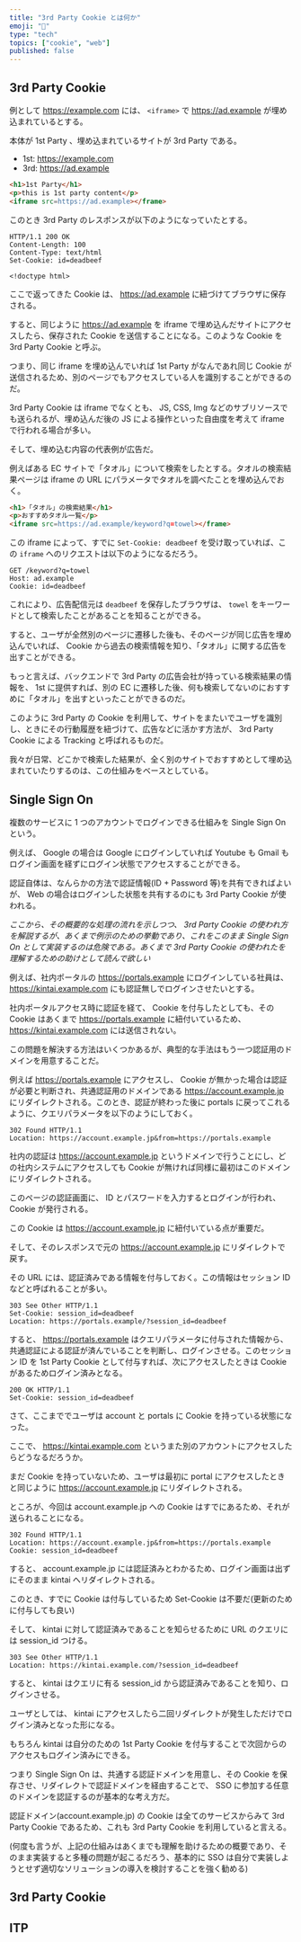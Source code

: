 ```yaml
---
title: "3rd Party Cookie とは何か"
emoji: "📝"
type: "tech"
topics: ["cookie", "web"]
published: false
---
```


## 3rd Party Cookie

例として  https://example.com には、 `<iframe>` で https://ad.example が埋め込まれているとする。

本体が 1st Party 、埋め込まれているサイトが 3rd Party である。

- 1st: https://example.com
- 3rd: https://ad.example


```html
<h1>1st Party</h1>
<p>this is 1st party content</p>
<iframe src=https://ad.example></frame>
```

このとき 3rd Party のレスポンスが以下のようになっていたとする。


```http
HTTP/1.1 200 OK
Content-Length: 100
Content-Type: text/html
Set-Cookie: id=deadbeef

<!doctype html>
```

ここで返ってきた Cookie は、 https://ad.example に紐づけてブラウザに保存される。

すると、同じように https://ad.example を iframe で埋め込んだサイトにアクセスしたら、保存された Cookie を送信することになる。このような Cookie を 3rd Party Cookie と呼ぶ。

つまり、同じ iframe を埋め込んでいれば 1st Party がなんであれ同じ Cookie が送信されるため、別のページでもアクセスしている人を識別することができるのだ。

3rd Party Cookie は iframe でなくとも、 JS, CSS, Img などのサブリソースでも送られるが、埋め込んだ後の JS による操作といった自由度を考えて iframe で行われる場合が多い。

そして、埋め込む内容の代表例が広告だ。

例えばある EC サイトで「タオル」について検索をしたとする。タオルの検索結果ページは iframe の URL にパラメータでタオルを調べたことを埋め込んでおく。


```html
<h1>「タオル」の検索結果</h1>
<p>おすすめタオル一覧</p>
<iframe src=https://ad.example/keyword?q=towel></frame>
```

この iframe によって、すでに `Set-Cookie: deadbeef` を受け取っていれば、この `iframe` へのリクエストは以下のようになるだろう。


```http
GET /keyword?q=towel
Host: ad.example
Cookie: id=deadbeef
```

これにより、広告配信元は `deadbeef` を保存したブラウザは、 `towel` をキーワードとして検索したことがあることを知ることができる。

すると、ユーザが全然別のページに遷移した後も、そのページが同じ広告を埋め込んでいれば、 Cookie から過去の検索情報を知り、「タオル」に関する広告を出すことができる。

もっと言えば、バックエンドで 3rd Party の広告会社が持っている検索結果の情報を、 1st に提供すれば、別の EC に遷移した後、何も検索してないのにおすすめに「タオル」を出すといったことができるのだ。

このように 3rd Party の Cookie を利用して、サイトをまたいでユーザを識別し、ときにその行動履歴を紐づけて、広告などに活かす方法が、 3rd Party Cookie による Tracking と呼ばれるものだ。

我々が日常、どこかで検索した結果が、全く別のサイトでおすすめとして埋め込まれていたりするのは、この仕組みをベースとしている。


## Single Sign On

複数のサービスに 1 つのアカウントでログインできる仕組みを Single Sign On という。

例えば、 Google の場合は Google にログインしていれば Youtube も Gmail もログイン画面を経ずにログイン状態でアクセスすることができる。

認証自体は、なんらかの方法で認証情報(ID + Password 等)を共有できればよいが、 Web の場合はログインした状態を共有するのにも 3rd Party Cookie が使われる。

*ここから、その概要的な処理の流れを示しつつ、 3rd Party Cookie の使われ方を解説するが、あくまで例示のための挙動であり、これをこのまま Single Sign On として実装するのは危険である。あくまで 3rd Party Cookie の使われたを理解するための助けとして読んで欲しい*

例えば、社内ポータルの https://portals.example にログインしている社員は、 https://kintai.example.com にも認証無しでログインさせたいとする。

社内ポータルアクセス時に認証を経て、 Cookie を付与したとしても、その Cookie はあくまで https://portals.example に紐付いているため、 https://kintai.example.com には送信されない。

この問題を解決する方法はいくつかあるが、典型的な手法はもう一つ認証用のドメインを用意することだ。

例えば https://portals.example にアクセスし、 Cookie が無かった場合は認証が必要と判断され、共通認証用のドメインである https://account.example.jp にリダイレクトされる。このとき、認証が終わった後に portals に戻ってこれるように、クエリパラメータを以下のようにしておく。


```http
302 Found HTTP/1.1
Location: https://account.example.jp&from=https://portals.example
```

社内の認証は https://account.example.jp というドメインで行うことにし、どの社内システムにアクセスしても Cookie が無ければ同様に最初はこのドメインにリダイレクトされる。

このページの認証画面に、 ID とパスワードを入力するとログインが行われ、 Cookie が発行される。

この Cookie は https://account.example.jp に紐付いている点が重要だ。

そして、そのレスポンスで元の https://account.example.jp にリダイレクトで戻す。

その URL には、認証済みである情報を付与しておく。この情報はセッション ID などと呼ばれることが多い。


```http
303 See Other HTTP/1.1
Set-Cookie: session_id=deadbeef
Location: https://portals.example/?session_id=deadbeef
```

すると、 https://portals.example はクエリパラメータに付与された情報から、共通認証による認証が済んでいることを判断し、ログインさせる。このセッション ID を 1st Party Cookie として付与すれば、次にアクセスしたときは Cookie があるためログイン済みとなる。


```http
200 OK HTTP/1.1
Set-Cookie: session_id=deadbeef
```

さて、ここまででユーザは account と portals に Cookie を持っている状態になった。

ここで、 https://kintai.example.com というまた別のアカウントにアクセスしたらどうなるだろうか。

まだ Cookie を持っていないため、ユーザは最初に portal にアクセスしたときと同じように https://account.example.jp にリダイレクトされる。

ところが、今回は account.example.jp への Cookie はすでにあるため、それが送られることになる。


```http
302 Found HTTP/1.1
Location: https://account.example.jp&from=https://portals.example
Cookie: session_id=deadbeef
```

すると、 account.example.jp には認証済みとわかるため、ログイン画面は出ずにそのまま kintai へリダイレクトされる。

このとき、すでに Cookie は付与しているため Set-Cookie は不要だ(更新のために付与しても良い)

そして、 kintai に対して認証済みであることを知らせるために URL のクエリには session_id つける。


```http
303 See Other HTTP/1.1
Location: https://kintai.example.com/?session_id=deadbeef
```

すると、 kintai はクエリに有る session_id から認証済みであることを知り、ログインさせる。

ユーザとしては、 kintai にアクセスしたら二回リダイレクトが発生しただけでログイン済みとなった形になる。

もちろん kintai は自分のための 1st Party Cookie を付与することで次回からのアクセスもログイン済みにできる。

つまり Single Sign On は、共通する認証ドメインを用意し、その Cookie を保存させ、リダイレクトで認証ドメインを経由することで、 SSO に参加する任意のドメインを認証するのが基本的な考え方だ。

認証ドメイン(account.example.jp) の Cookie は全てのサービスからみて 3rd Party Cookie であるため、これも 3rd Party Cookie を利用していると言える。

(何度も言うが、上記の仕組みはあくまでも理解を助けるための概要であり、そのまま実装すると多種の問題が起こるだろう、基本的に SSO は自分で実装しようとせず適切なソリューションの導入を検討することを強く勧める)


## 3rd Party Cookie


## ITP
